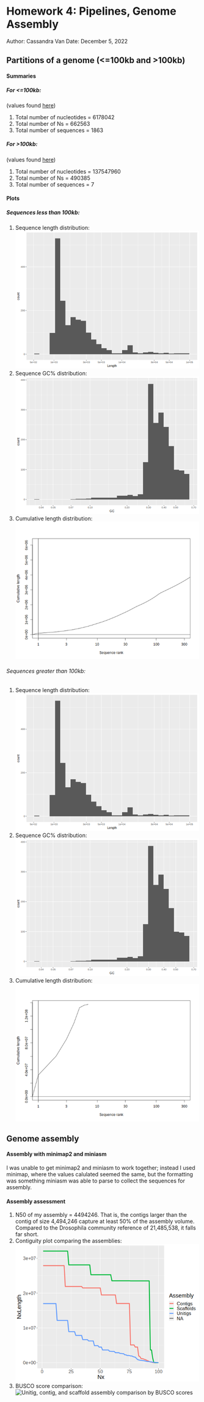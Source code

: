 # Homework 4: Pipelines, Genome Assembly
Author: Cassandra Van
Date: December 5, 2022

## Partitions of a genome (\<=100kb and \>100kb)

#### Summaries
##### For \<=100kb:
(values found [here](partitions/data/processed/FB_r6-48_chr.small.faSize.txt))
1. Total number of nucleotides = 6178042
2. Total number of Ns = 662563
3. Total number of sequences = 1863
##### For \>100kb:
(values found [here](partitions/data/processed/FB_r6-48_chr.large.faSize.txt))
1. Total number of nucleotides = 137547960
2. Total number of Ns = 490385
3. Total number of sequences = 7

#### Plots
##### Sequences less than 100kb:
1. Sequence length distribution: ![Seq \<= 100kb](partitions/output/figures/smalllengthHist.png)
2. Sequence GC% distribution: ![Seq \<= 100kb](partitions/output/figures/smallGCHist.png)
3. Cumulative length distribution: ![Seq \<\= 100kb](partitions/output/figures/smalllengthdist.png)
###### Sequences greater than 100kb:
1. Sequence length distribution: ![Seq \>100kb](partitions/output/figures/smalllengthHist.png)
2. Sequence GC% distribution: ![Seq \>100kb](partitions/output/figures/smallGCHist.png)
3. Cumulative length distribution: ![Seq\>100kb](partitions/output/figures/largelengthdist.png)

## Genome assembly

#### Assembly with minimap2 and miniasm
I was unable to get minimap2 and miniasm to work together; instead I used minimap, where the values calulated seemed the same, but the formatting was something miniasm was able to parse to collect the sequences for assembly.

#### Assembly assessment
1. N50 of my assembly = 4494246. That is, the contigs larger than the contig of size 4,494,246 capture at least 50% of the assembly volume. Compared to the Drosophila community reference of 21,485,538, it falls far short.
2. Contiguity plot comparing the assemblies: ![Unitig, contig, and scaffold assembly comparison by contiguity](assembly/output/figures/contiguity.png)
3. BUSCO score comparison: ![Unitig, contig, and scaffold assembly comparison by BUSCO scores](assembly/output/figures/busco_summaries/busco_figure.png)



